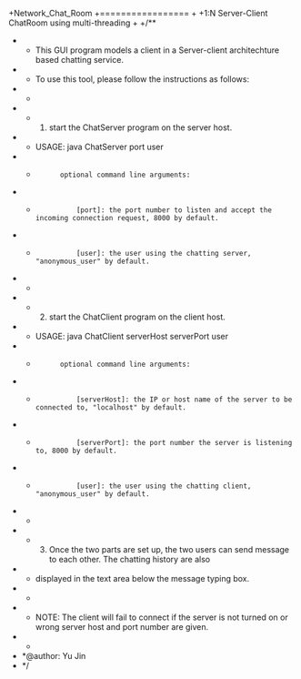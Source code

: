 +Network_Chat_Room
 +=================
 +
 +1:N Server-Client ChatRoom using multi-threading
 +
 +/**
 + * This GUI program models a client in a Server-client architechture based chatting service.
 + * To use this tool, please follow the instructions as follows:
 + *
 + * 1. start the ChatServer program on the server host.
 + *    USAGE: java ChatServer port user
 + *           optional command line arguments:
 + *               [port]: the port number to listen and accept the incoming connection request, 8000 by default.
 + *               [user]: the user using the chatting server, "anonymous_user" by default.
 + *
 + * 2. start the ChatClient program on the client host.
 + *    USAGE: java ChatClient serverHost serverPort user
 + *           optional command line arguments:
 + *               [serverHost]: the IP or host name of the server to be connected to, "localhost" by default.
 + *               [serverPort]: the port number the server is listening to, 8000 by default.
 + *               [user]: the user using the chatting client, "anonymous_user" by default.
 + *
 + * 3. Once the two parts are set up, the two users can send message to each other. The chatting history are also
 + *    displayed in the text area below the message typing box.
 + * 
 + * NOTE: The client will fail to connect if the server is not turned on or wrong server host and port number are given.
 + *
 + *@author: Yu Jin
 + */

